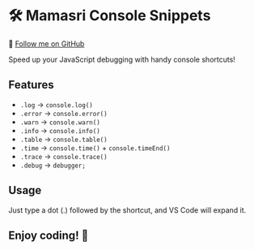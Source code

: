 # 🛠️ Mamasri Console Snippets

👾 [Follow me on GitHub](https://github.com/diggajbaral)

Speed up your JavaScript debugging with handy console shortcuts!

## Features

- `.log` → `console.log()`
- `.error` → `console.error()`
- `.warn` → `console.warn()`
- `.info` → `console.info()`
- `.table` → `console.table()`
- `.time` → `console.time()` + `console.timeEnd()`
- `.trace` → `console.trace()`
- `.debug` → `debugger;`

## Usage

Just type a dot (.) followed by the shortcut, and VS Code will expand it.

## Enjoy coding! 🚀
